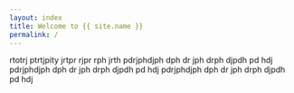 ```yaml
---
layout: index
title: Welcome to {{ site.name }}
permalink: /
---
```

rtotrj ptrtjpity jrtpr rjpr rph jrth pdrjphdjph dph dr jph drph djpdh pd hdj  pdrjphdjph dph dr jph drph djpdh pd hdj pdrjphdjph dph dr jph drph djpdh pd hdj 